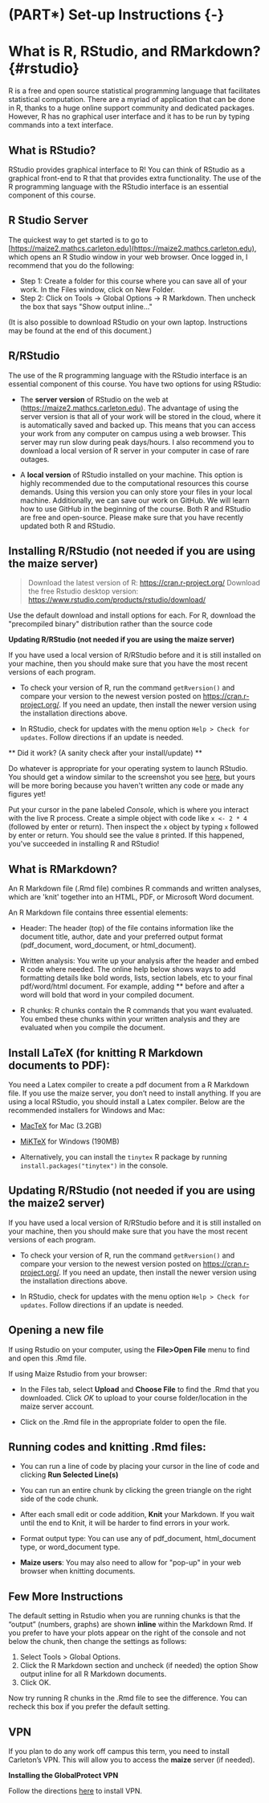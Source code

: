 # (PART\*) Set-up Instructions {-}

# What is R, RStudio, and RMarkdown? {#rstudio}

R is a free and open source statistical programming language that facilitates statistical computation. There are a myriad of application that can be done in R, thanks to a huge online support community and dedicated packages. However, R has no graphical user interface and it has to be run by typing commands into a text interface. 


## What is RStudio?

RStudio provides graphical interface to R! You can think of RStudio as a graphical front-end to R that that provides extra functionality. The use of the R programming language with the RStudio interface is an essential component of this course. 


## R Studio Server

The quickest way to get started is to go to [https://maize2.mathcs.carleton.edu](https://maize2.mathcs.carleton.edu), which opens an R Studio window in your web browser. Once logged in, I recommend that you do the following:

- Step 1: Create a folder for this course where you can save all of your work. In the Files window, click on New Folder.
- Step 2: Click on Tools -> Global Options -> R Markdown. Then uncheck the box that says "Show output inline..."

(It is also possible to download RStudio on your own laptop. Instructions may be found at the end of this document.)


## R/RStudio

The use of the R programming language with the RStudio interface is an
essential component of this course. You have two options for using
RStudio:

-   The **server version** of RStudio on the web at
    (<https://maize2.mathcs.carleton.edu>). The advantage of using the
    server version is that all of your work will be stored in the cloud,
    where it is automatically saved and backed up. This means that you
    can access your work from any computer on campus using a web
    browser. This server may run slow during peak days/hours. I also recommend
    you to download a local version of R server in your computer in case of rare outages.

-   A **local version** of RStudio installed on your machine. This
    option is highly recommended due to the computational resources this
    course demands. Using this version you can only store your files in your local machine. Additionally, we can save our work on GitHub. We will learn how to use GitHub in the beginning of the course. Both R and RStudio are free and open-source. Please make sure that you have recently updated both R and RStudio.

##  **Installing R/RStudio (not needed if you are using the maize server)**

> Download the latest version of R: <https://cran.r-project.org/>
> Download the free Rstudio desktop version: <https://www.rstudio.com/products/rstudio/download/>

Use the default download and install options for each. For R, download the "precompiled binary" distribution rather than the source code

**Updating R/RStudio (not needed if you are using the maize server)**

If you have used a local version of R/RStudio before and it is still installed on your machine, then you should make sure that you have the most recent versions of each program.

-   To check your version of R, run the command `getRversion()` and compare your version to the newest version posted on  <https://cran.r-project.org/>. If you need an update, then install the newer version using the installation directions above.

-   In RStudio, check for updates with the menu option `Help > Check for updates`. Follow directions if an update is needed.

** Did it work? (A sanity check after your install/update) **

  Do whatever is appropriate for your operating system to launch
    RStudio. You should get a window similar to the screenshot you see
    [here](https://www.rstudio.com/wp-content/uploads/2014/04/rstudio-workbench.png),
    but yours will be more boring because you haven't written any code
    or made any figures yet!

  Put your cursor in the pane labeled *Console*, which is where you
    interact with the live R process. Create a simple object with code
    like `x <- 2 * 4` (followed by enter or return). Then inspect the
    `x` object by typing `x` followed by enter or return. You should see
    the value `8` printed. If this happened, you've succeeded in
    installing R and RStudio!

## What is RMarkdown?

An R Markdown file (.Rmd file) combines R commands and written analyses, which are 'knit' together into an HTML, PDF, or Microsoft Word document. 

An R Markdown file contains three essential elements:

- Header: The header (top) of the file contains information like the document title, author, date and your preferred output format (pdf_document, word_document, or html_document).

- Written analysis: You write up your analysis after the header and embed R code where needed. The online help below shows ways to add formatting details like bold words, lists, section labels, etc to your final pdf/word/html document. For example, adding ** before and after a word will bold that word in your compiled document. 

- R chunks: R chunks contain the R commands that you want evaluated. You embed these chunks within your written analysis and they are evaluated when you compile the document.


## Install LaTeX (for knitting R Markdown documents to PDF): 

You need a Latex compiler to create a pdf document from a R Markdown file. If you use the maize server, you don’t need to install anything. If you are using a local RStudio, you should install a Latex compiler. Below are the recommended installers for Windows and Mac:

-   [MacTeX](https://www.tug.org/mactex/) for Mac (3.2GB)

-   [MiKTeX](https://miktex.org/download) for Windows (190MB)

-   Alternatively, you can install the `tinytex` R package by running
    `install.packages("tinytex")` in the console.



## Updating R/RStudio (not needed if you are using the maize2 server)

If you have used a local version of R/RStudio before and it is still installed on your machine, then you should make sure that you have the most recent versions of each program.

-   To check your version of R, run the command `getRversion()` and compare your version to the newest version posted on  <https://cran.r-project.org/>. If you need an update, then install the newer version using the installation directions above.

-   In RStudio, check for updates with the menu option `Help > Check for updates`. Follow directions if an update is needed.


## Opening a new file

If using Rstudio on your computer, using the **File>Open File** menu to find and open this .Rmd file. 

If using Maize Rstudio from your browser:

- In the Files tab, select **Upload** and **Choose File** to find the .Rmd that you downloaded. Click *OK* to upload to your course folder/location in the maize server account. 

- Click on the .Rmd file in the appropriate folder to open the file. 

##  Running codes and knitting .Rmd files:

- You can run a line of code by placing your cursor in the line of code and clicking **Run Selected Line(s)**
- You can run an entire chunk by clicking the green triangle on the right side of the code chunk.
- After each small edit or code addition, **Knit** your Markdown. If you wait until the end to Knit, it will be harder to find errors in your work.
- Format output type: You can use any of pdf_document, html_document type, or word_document type. 

- **Maize users**: You may also need to allow for "pop-up" in your web browser when knitting documents. 

## Few More Instructions

The default setting in Rstudio when you are running chunks is that the “output” (numbers, graphs) are
shown **inline** within the Markdown Rmd. If you prefer to have your plots appear on the right of the console and not below the chunk, then change the settings as follows:

1. Select Tools > Global Options.
2. Click the R Markdown section and uncheck (if needed) the option Show output inline for all
R Markdown documents.
3. Click OK.

Now try running R chunks in the .Rmd file to see the difference. You can recheck this box if you prefer
the default setting.


## VPN

If you plan to do any work off campus this term, you need to install Carleton’s VPN. This will allow you to access the **maize** server (if needed).

**Installing the GlobalProtect VPN**

Follow the directions [here](https://wiki.carleton.edu/display/itskb/GlobalProtect+VPN) to install VPN.



